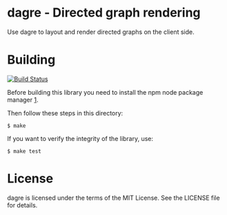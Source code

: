 dagre - Directed graph rendering
================================

Use dagre to layout and render directed graphs on the client side.

Building
========

[![Build Status](https://secure.travis-ci.org/cpettitt/dagre.png)](http://travis-ci.org/cpettitt/dagre)

Before building this library you need to install the npm node package manager
[1].

Then follow these steps in this directory:

    $ make


If you want to verify the integrity of the library, use:

    $ make test


[1]: http://npmjs.org/

License
=======

dagre is licensed under the terms of the MIT License. See the LICENSE file
for details.


